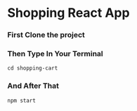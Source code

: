 # Shopping React App

### First Clone the project  
### Then Type In Your Terminal
```
cd shopping-cart
```
### And After That 
```
npm start
```